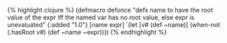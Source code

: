 {% highlight clojure %}
(defmacro defonce
  "defs name to have the root value of the expr iff the named var has no root value,
  else expr is unevaluated"
  {:added "1.0"}
  [name expr]
  `(let [v# (def ~name)]
     (when-not (.hasRoot v#)
       (def ~name ~expr))))
{% endhighlight %}
